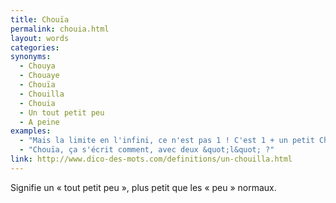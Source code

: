 ```yaml
---
title: Chouïa
permalink: chouia.html
layout: words
categories:
synonyms:
  - Chouya
  - Chouaye
  - Chouïa
  - Chouilla
  - Chouia
  - Un tout petit peu
  - A peine
examples:
  - "Mais la limite en l'infini, ce n'est pas 1 ! C'est 1 + un petit Chouïa"
  - "Chouïa, ça s'écrit comment, avec deux &quot;l&quot; ?"
link: http://www.dico-des-mots.com/definitions/un-chouilla.html
---
```


Signifie un « tout petit peu », plus petit que les « peu » normaux.

